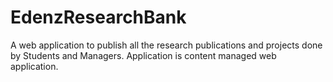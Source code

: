 # EdenzResearchBank

A web application to publish all the research publications and projects done by Students and Managers. Application is content managed web application.
